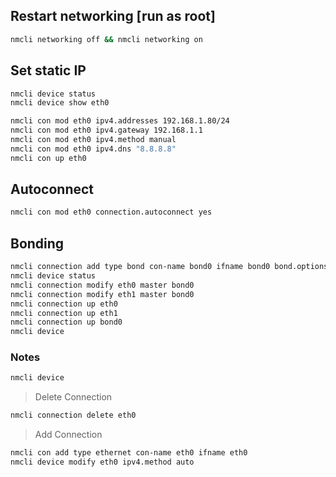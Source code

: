 ## Restart networking [run as root]
```bash
nmcli networking off && nmcli networking on
```

## Set static IP
```bash
nmcli device status
nmcli device show eth0
```

```bash
nmcli con mod eth0 ipv4.addresses 192.168.1.80/24
nmcli con mod eth0 ipv4.gateway 192.168.1.1
nmcli con mod eth0 ipv4.method manual
nmcli con mod eth0 ipv4.dns "8.8.8.8"
nmcli con up eth0
```

## Autoconnect
```bash
nmcli con mod eth0 connection.autoconnect yes
```

## Bonding
```bash
nmcli connection add type bond con-name bond0 ifname bond0 bond.options "mode=balance-tlb,miimon=1000"
nmcli device status
nmcli connection modify eth0 master bond0
nmcli connection modify eth1 master bond0
nmcli connection up eth0
nmcli connection up eth1
nmcli connection up bond0
nmcli device
```

### Notes
```bash
nmcli device
```
> Delete Connection
```bash
nmcli connection delete eth0
```
> Add Connection
```bash
nmcli con add type ethernet con-name eth0 ifname eth0
nmcli device modify eth0 ipv4.method auto
```
